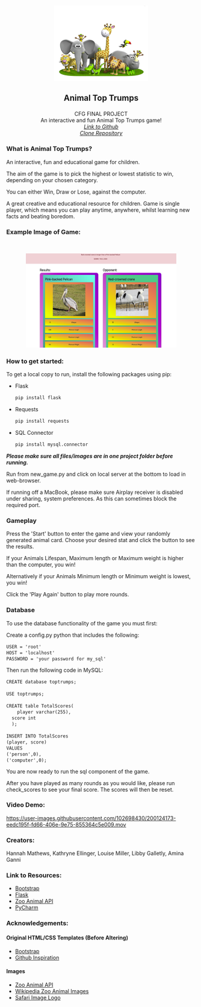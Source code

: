 <br />
<p align="center">
    <img src="static/safari.png" alt="safari_logo" width="250" height="200"></p>

## <p align="center"><strong>Animal Top Trumps</strong>
<p align="center">
    CFG FINAL PROJECT<br>
An interactive and fun Animal Top Trumps game!<br>
<a href="https://github.com/hanmat44/CFGFinalProject"><i>Link to Github</i></a>
<a href="https://github.com/hanmat44/CFGFinalProject.git"><i><br>Clone Repository</i></a>
    </p>

### What is Animal Top Trumps?

An interactive, fun and educational game for children.

The aim of the game is to pick the highest or lowest statistic to win, depending on your chosen category.

You can either Win, Draw or Lose, against the computer.

A great creative and educational resource for children. Game is single player, which means you can play anytime, anywhere, whilst learning new facts and beating boredom.

### Example Image of Game:
<br>
<p align="center">
    <img src="static/example.png" alt="safari_logo" width="400" height="250">
  </p>

### How to get started:

To get a local copy to run, install the following packages using pip:

- Flask
  ```sh
  pip install flask
  
- Requests
  ```sh
  pip install requests
  
- SQL Connector
  ```sh
  pip install mysql.connector

***Please make sure all files/images are in one project folder before running.***

Run from new_game.py and click on local server at the bottom to load in web-browser.

If running off a MacBook, please make sure Airplay receiver is disabled under sharing, system preferences.
As this can sometimes block the required port. 

### Gameplay

Press the 'Start' button to enter the game and view your randomly generated animal card.
Choose your desired stat and click the button to see the results.

If your Animals Lifespan, Maximum length or Maximum weight is higher than the computer, you win!

Alternatively if your Animals Minimum length or Minimum weight is lowest, you win!

Click the 'Play Again' button to play more rounds.

### Database 

To use the database functionality of the game you must first:

Create a config.py python that includes the following:<br>

    
    USER = 'root'
    HOST = 'localhost'
    PASSWORD = 'your password for my_sql'

Then run the following code in MySQL:<br>

    CREATE database toptrumps; 

    USE toptrumps;

    CREATE table TotalScores(
        player varchar(255),
      score int
      );

    INSERT INTO TotalScores
    (player, score)
    VALUES
    ('person',0),
    ('computer',0);

You are now ready to run the sql component of the game.

After you have played as many rounds as you would like, please run check_scores to see your final score. The scores will then be reset.

### Video Demo:


https://user-images.githubusercontent.com/102698430/200124173-eedc195f-fd66-406e-9e75-855364c5e009.mov

### Creators:

Hannah Mathews, Kathryne Ellinger, Louise Miller, Libby Galletly, Amina Ganni

### Link to Resources:

- [Bootstrap](https://getbootstrap.com)
- [Flask](https://flask.palletsprojects.com)
- [Zoo Animal API](https://zoo-animal-api.herokuapp.com)
- [PyCharm](https://www.jetbrains.com/pycharm/)

### Acknowledgements:

#### Original HTML/CSS Templates (Before Altering)
- [Bootstrap](https://getbootstrap.com)
- [Github Inspiration](https://github.com/catprior?tab=repositories)

#### Images
- [Zoo Animal API](https://zoo-animal-api.herokuapp.com)
- [Wikipedia Zoo Animal Images](https://www.wikipedia.com)
- [Safari Image Logo](https://ih0.redbubble.net/image.366065656.8788/flat,1000x1000,075,f.u3.jpg)




